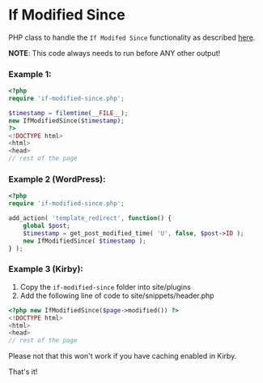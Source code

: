 # If Modified Since

PHP class to handle the `If Modifed Since` functionality as described [here](https://www.feedthebot.com/ifmodified.html).

**NOTE**: This code always needs to run before ANY other output!

### Example 1:

```php
<?php
require 'if-modified-since.php';

$timestamp = filemtime(__FILE__);
new IfModifiedSince($timestamp);
?>
<!DOCTYPE html>
<html>
<head>
// rest of the page
```

### Example 2 (WordPress):

```php
<?php
require 'if-modified-since.php';

add_action( 'template_redirect', function() {
    global $post;
    $timestamp = get_post_modified_time( 'U', false, $post->ID );
    new IfModifiedSince( $timestamp );
} );
```

### Example 3 (Kirby):

1. Copy the `if-modified-since` folder into site/plugins
2. Add the following line of code to site/snippets/header.php

```php
<?php new IfModifiedSince($page->modified()) ?>
<!DOCTYPE html>
<html>
<head>
// rest of the page
```

Please not that this won't work if you have caching enabled in Kirby.


That's it!
